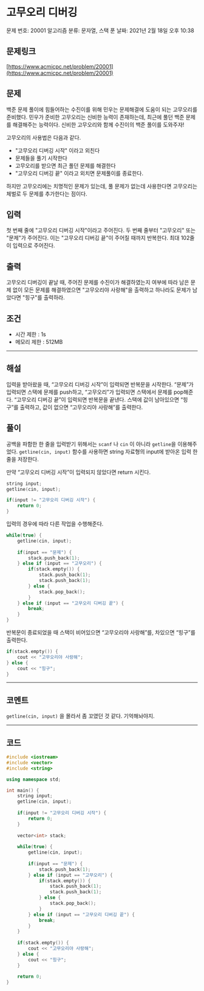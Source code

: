 # 고무오리 디버깅

문제 번호: 20001
알고리즘 분류: 문자열, 스택
푼 날짜: 2021년 2월 18일 오후 10:38

## 문제링크

[https://www.acmicpc.net/problem/20001](https://www.acmicpc.net/problem/20001)

## 문제

백준 문제 풀이에 힘들어하는 수진이를 위해 민우는 문제해결에 도움이 되는 고무오리를 준비했다. 민우가 준비한 고무오리는 신비한 능력이 존재하는데, 최근에 풀던 백준 문제를 해결해주는 능력이다. 신비한 고무오리와 함께 수진이의 백준 풀이를 도와주자!

고무오리의 사용법은 다음과 같다.

- "고무오리 디버깅 시작" 이라고 외친다
- 문제들을 풀기 시작한다
- 고무오리를 받으면 최근 풀던 문제를 해결한다
- "고무오리 디버깅 끝" 이라고 외치면 문제풀이를 종료한다.

하지만 고무오리에는 치명적인 문제가 있는데, 풀 문제가 없는데 사용한다면 고무오리는 체벌로 두 문제를 추가한다는 점이다.

## 입력

첫 번째 줄에 "고무오리 디버깅 시작"이라고 주어진다. 두 번째 줄부터 "고무오리" 또는 "문제"가 주어진다. 이는 "고무오리 디버깅 끝"이 주어질 때까지 반복한다. 최대 102줄이 입력으로 주어진다.

## 출력

고무오리 디버깅이 끝날 때, 주어진 문제를 수진이가 해결하였는지 여부에 따라 남은 문제 없이 모든 문제를 해결하였으면 "고무오리야 사랑해"을 출력하고 하나라도 문제가 남았다면 "힝구"를 출력하라.

## 조건

- 시간 제한 : 1s
- 메모리 제한 : 512MB

---

## 해설

입력을 받아왔을 때, “고무오리 디버깅 시작”이 입력되면 반복문을 시작한다. “문제”가 입력되면 스택에 문제를 push하고, “고무오리”가 입력되면 스택에서 문제를 pop해준다. “고무오리 디버깅 끝”이 입력되면 반복문을 끝낸다. 스택에 값이 남아있으면 “힝구”를 출력하고, 값이 없으면 “고무오리야 사랑해”를 출력한다. 

## 풀이

공백을 파함한 한 줄을 입력받기 위해서는 `scanf` 나 `cin` 이 아니라 `getline`을 이용해주었다. `getline(cin, input)` 함수를 사용하면 string 자료형의 input에 받아온 입력 한 줄을 저장한다.

만약 “고무오리 디버깅 시작”이 입력되지 않았다면 return 시킨다.

```cpp
string input;
getline(cin, input);

if(input != "고무오리 디버깅 시작") {
    return 0;
}
```

입력의 경우에 따라 다른 작업을 수행해준다.

```cpp
while(true) {
    getline(cin, input);
    
    if(input == "문제") {
        stack.push_back(1);
    } else if (input == "고무오리") {
        if(stack.empty()) {
            stack.push_back(1);
            stack.push_back(1);
        } else {
            stack.pop_back();
        }
    } else if (input == "고무오리 디버깅 끝") {
        break;
    }
}

```

반복문이 종료되었을 때 스택이 비어있으면 “고무오리야 사랑해”를, 차있으면 “힝구”를 출력한다.

```cpp
if(stack.empty()) {
    cout << "고무오리야 사랑해";
} else {
    cout << "힝구";
}
```

---

## 코멘트

`getline(cin, input)` 을 몰라서 좀 꼬였던 것 같다. 기억해놔야지.

---

## 코드

```cpp
#include <iostream>
#include <vector>
#include <string>

using namespace std;

int main() {
    string input;
    getline(cin, input);
    
    if(input != "고무오리 디버깅 시작") {
        return 0;
    }
    
    vector<int> stack;
    
    while(true) {
        getline(cin, input);
        
        if(input == "문제") {
            stack.push_back(1);
        } else if (input == "고무오리") {
            if(stack.empty()) {
                stack.push_back(1);
                stack.push_back(1);
            } else {
                stack.pop_back();
            }
        } else if (input == "고무오리 디버깅 끝") {
            break;
        }
    }
    
    if(stack.empty()) {
        cout << "고무오리야 사랑해";
    } else {
        cout << "힝구";
    }
    
    return 0;
}
```